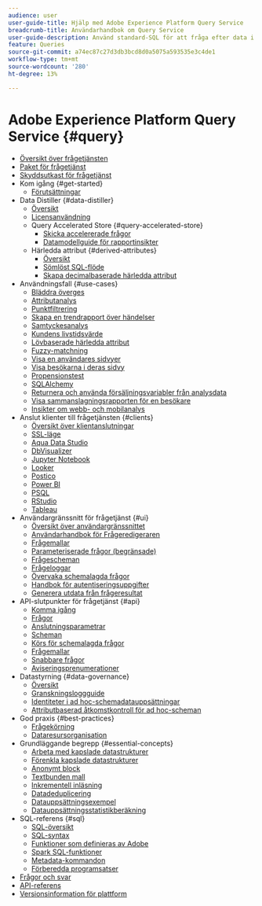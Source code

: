 ```yaml
---
audience: user
user-guide-title: Hjälp med Adobe Experience Platform Query Service
breadcrumb-title: Användarhandbok om Query Service
user-guide-description: Använd standard-SQL för att fråga efter data i datasjön i Experience Platform.
feature: Queries
source-git-commit: a74ec87c27d3db3bcd8d0a5075a593535e3c4de1
workflow-type: tm+mt
source-wordcount: '280'
ht-degree: 13%

---
```



# Adobe Experience Platform Query Service {#query}

- [Översikt över frågetjänsten](home.md)
- [Paket för frågetjänst](packages.md)
- [Skyddsutkast för frågetjänst](guardrails.md)
- Kom igång {#get-started}
   - [Förutsättningar](get-started/prerequisites.md)
- Data Distiller {#data-distiller}
   - [Översikt](data-distiller/overview.md)
   - [Licensanvändning](data-distiller/license-usage.md)
   - Query Accelerated Store {#query-accelerated-store}
      - [Skicka accelererade frågor](data-distiller/query-accelerated-store/send-accelerated-queries.md)
      - [Datamodellguide för rapportinsikter](data-distiller/query-accelerated-store/reporting-insights-data-model.md)
   - Härledda attribut {#derived-attributes}
      - [Översikt](data-distiller/derived-attributes/overview.md)
      - [Sömlöst SQL-flöde](data-distiller/derived-attributes/seamless-sql-flow.md)
      - [Skapa decimalbaserade härledda attribut](data-distiller/derived-attributes/decile-based-derived-attributes.md)
- Användningsfall {#use-cases}
   - [Bläddra överges](use-cases/abandoned-browse.md)
   - [Attributanalys](use-cases/attribution-analysis.md)
   - [Punktfiltrering](use-cases/bot-filtering.md)
   - [Skapa en trendrapport över händelser](use-cases/trended-report-of-events.md)
   - [Samtyckesanalys](use-cases/consent-analysis.md)
   - [Kundens livstidsvärde](use-cases/customer-lifetime-value.md)
   - [Lövbaserade härledda attribut](use-cases/deciles-use-case.md)
   - [Fuzzy-matchning](use-cases/fuzzy-match.md)
   - [Visa en användares sidvyer](use-cases/list-visitor-sessions.md)
   - [Visa besökarna i deras sidvy](use-cases/visitors-by-number-of-page-views.md)
   - [Propensionstest](use-cases/propensity-score.md)
   - [SQLAlchemy](use-cases/sqlalchemy.md)
   - [Returnera och använda försäljningsvariabler från analysdata](use-cases/merchandising-variables.md)
   - [Visa sammanslagningsrapporten för en besökare](use-cases/roll-up-report-of-a-visitor.md)
   - [Insikter om webb- och mobilanalys](use-cases/analytics-insights.md)
- Anslut klienter till frågetjänsten {#clients}
   - [Översikt över klientanslutningar](clients/overview.md)
   - [SSL-läge](./clients/ssl-modes.md)
   - [Aqua Data Studio](clients/aqua-data-studio.md)
   - [DbVisualizer](./clients/dbvisulaizer.md)
   - [Jupyter Notebook](clients//jupyter-notebook.md)
   - [Looker](clients/looker.md)
   - [Postico](clients/postico.md)
   - [Power BI](clients/power-bi.md)
   - [PSQL](clients/psql.md)
   - [RStudio](clients/rstudio.md)
   - [Tableau](clients/tableau.md)
- Användargränssnitt för frågetjänst {#ui}
   - [Översikt över användargränssnittet](ui/overview.md)
   - [Användarhandbok för Frågeredigeraren](ui/user-guide.md)
   - [Frågemallar](ui/query-templates.md)
   - [Parameteriserade frågor (begränsade)](ui/parameterized-queries.md)
   - [Frågescheman](ui/query-schedules.md)
   - [Frågeloggar](ui/query-logs.md)
   - [Övervaka schemalagda frågor](ui/monitor-queries.md)
   - [Handbok för autentiseringsuppgifter](ui/credentials.md)
   - [Generera utdata från frågeresultat](ui/create-datasets.md)
- API-slutpunkter för frågetjänst {#api}
   - [Komma igång](api/getting-started.md)
   - [Frågor](api/queries.md)
   - [Anslutningsparametrar](api/connection-parameters.md)
   - [Scheman](api/scheduled-queries.md)
   - [Körs för schemalagda frågor](api/runs-scheduled-queries.md)
   - [Frågemallar](api/query-templates.md)
   - [Snabbare frågor](api/accelerated-queries.md)
   - [Aviseringsprenumerationer](api/alert-subscriptions.md)
- Datastyrning {#data-governance}
   - [Översikt](data-governance/overview.md)
   - [Granskningsloggguide](data-governance/audit-log-guide.md)
   - [Identiteter i ad hoc-schemadatauppsättningar](data-governance/ad-hoc-schema-identities.md)
   - [Attributbaserad åtkomstkontroll för ad hoc-scheman](./data-governance/ad-hoc-schema-labels.md)
- God praxis {#best-practices}
   - [Frågekörning](best-practices/writing-queries.md)
   - [Dataresursorganisation](./best-practices/organize-data-assets.md)
- Grundläggande begrepp {#essential-concepts}
   - [Arbeta med kapslade datastrukturer](essential-concepts/nested-data-structures.md)
   - [Förenkla kapslade datastrukturer](essential-concepts/flatten-nested-data.md)
   - [Anonymt block](essential-concepts/anonymous-block.md)
   - [Textbunden mall](essential-concepts/inline-templates.md)
   - [Inkrementell inläsning](essential-concepts/incremental-load.md)
   - [Datadeduplicering](essential-concepts/deduplication.md)
   - [Datauppsättningsexempel](essential-concepts/dataset-samples.md)
   - [Datauppsättningsstatistikberäkning](essential-concepts/dataset-statistics.md)
- SQL-referens {#sql}
   - [SQL-översikt](sql/overview.md)
   - [SQL-syntax](sql/syntax.md)
   - [Funktioner som definieras av Adobe](sql/adobe-defined-functions.md)
   - [Spark SQL-funktioner](sql/spark-sql-functions.md)
   - [Metadata-kommandon](sql/metadata.md)
   - [Förberedda programsatser](sql/prepared-statements.md)
- [Frågor och svar](troubleshooting-guide.md)
- [API-referens](https://www.adobe.io/experience-platform-apis/references/query-service/)
- [Versionsinformation för plattform](https://www.adobe.com/go/platform-release-notes-en)
